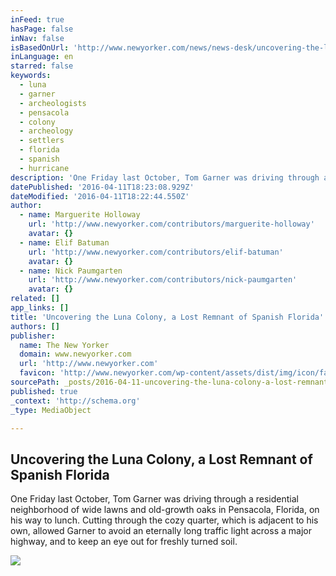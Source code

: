 ```yaml
---
inFeed: true
hasPage: false
inNav: false
isBasedOnUrl: 'http://www.newyorker.com/news/news-desk/uncovering-the-luna-colony-a-lost-remnant-of-spanish-florida'
inLanguage: en
starred: false
keywords:
  - luna
  - garner
  - archeologists
  - pensacola
  - colony
  - archeology
  - settlers
  - florida
  - spanish
  - hurricane
description: 'One Friday last October, Tom Garner was driving through a residential neighborhood of wide lawns and old-growth oaks in Pensacola, Florida, on his way to lunch. Cutting through the cozy quarter, which is adjacent to his own, allowed Garner to avoid an eternally long traffic light across a major highway, and to keep an eye out for freshly turned soil.'
datePublished: '2016-04-11T18:23:08.929Z'
dateModified: '2016-04-11T18:22:44.550Z'
author:
  - name: Marguerite Holloway
    url: 'http://www.newyorker.com/contributors/marguerite-holloway'
    avatar: {}
  - name: Elif Batuman
    url: 'http://www.newyorker.com/contributors/elif-batuman'
    avatar: {}
  - name: Nick Paumgarten
    url: 'http://www.newyorker.com/contributors/nick-paumgarten'
    avatar: {}
related: []
app_links: []
title: 'Uncovering the Luna Colony, a Lost Remnant of Spanish Florida'
authors: []
publisher:
  name: The New Yorker
  domain: www.newyorker.com
  url: 'http://www.newyorker.com'
  favicon: 'http://www.newyorker.com/wp-content/assets/dist/img/icon/favicon.ico'
sourcePath: _posts/2016-04-11-uncovering-the-luna-colony-a-lost-remnant-of-spanish-florid.md
published: true
_context: 'http://schema.org'
_type: MediaObject

---
```

<article style=""><h1>Uncovering the Luna Colony, a Lost Remnant of Spanish Florida</h1><p>One Friday last October, Tom Garner was driving through a residential neighborhood of wide lawns and old-growth oaks in Pensacola, Florida, on his way to lunch. Cutting through the cozy quarter, which is adjacent to his own, allowed Garner to avoid an eternally long traffic light across a major highway, and to keep an eye out for freshly turned soil.</p><img src="https://s3-us-west-2.amazonaws.com/the-grid-img/p/07a9107156215eb9f5f6de5b0a52eb008cedd918.jpg" /></article>